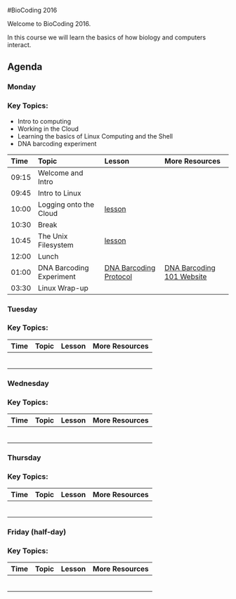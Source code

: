 #BioCoding 2016

Welcome to BioCoding 2016. 

In this course we will learn the basics of how biology and computers interact. 

## Agenda

### Monday 

### Key Topics:
- Intro to computing
- Working in the Cloud
- Learning the basics of Linux Computing and the Shell
- DNA barcoding experiment

|Time|Topic|Lesson|More Resources|
|:---|:----|:-----|:-------------|
|09:15|Welcome and Intro||
|09:45|Intro to Linux||
|10:00|Logging onto the Cloud|[lesson](https://jasonjwilliamsny.github.io/biocoding-2016/lessons/cloud_lesson/)|
|10:30|Break||
|10:45|The Unix Filesystem|[lesson](https://jasonjwilliamsny.github.io/biocoding-2016/lessons/shell_lesson/)|
|12:00|Lunch||
|01:00|DNA Barcoding Experiment|[DNA Barcoding Protocol](http://www.dnabarcoding101.org/files/using-dna-barcodes.pdf)|[DNA Barcoding 101 Website](http://www.dnabarcoding101.org/)
|03:30|Linux Wrap-up|||


### Tuesday

### Key Topics:

|Time|Topic|Lesson|More Resources|
|:---|:----|:-----|:-------------|
||||
||||
||||
||||
||||
||||

### Wednesday

### Key Topics:

|Time|Topic|Lesson|More Resources|
|:---|:----|:-----|:-------------|
||||
||||
||||
||||
||||
||||

### Thursday

### Key Topics:

|Time|Topic|Lesson|More Resources|
|:---|:----|:-----|:-------------|
||||
||||
||||
||||
||||
||||

### Friday (half-day)

### Key Topics:

|Time|Topic|Lesson|More Resources|
|:---|:----|:-----|:-------------|
||||
||||
||||
||||
||||
||||